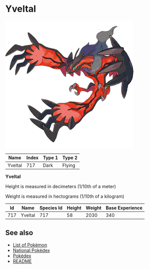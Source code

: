 # Yveltal


![Yveltal](images/717.png)

| **Name** | **Index** | **Type 1** | **Type 2** |
|----|----|----|----|
| Yveltal | 717 | Dark | Flying  |

**Yveltal** 


Height is measured in decimeters (1/10th of a meter)

Weight is measured in hectograms (1/10th of a kilogram)

| **Id** | **Name** | **Species Id** | **Height** | **Weight** | **Base Experience** |
|--------|----------|----------------|------------|------------|---------------------|
| 717 | Yveltal | 717 | 58 | 2030 | 340 |


## See also

- [List of Pokémon](../pokemon.md)
- [National Pokédex](../national_pokedex.md)
- [Pokédex](../pokedex.md)
- [README](../README.md)
